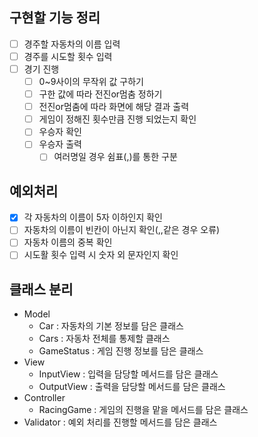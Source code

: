 ## 구현할 기능 정리
- [ ] 경주할 자동차의 이름 입력
- [ ] 경주를 시도할 횟수 입력
- [ ] 경기 진행
    - [ ] 0~9사이의 무작위 값 구하기
    - [ ] 구한 값에 따라 전진or멈춤 정하기
    - [ ] 전진or멈춤에 따라 화면에 해당 결과 출력
    - [ ] 게임이 정해진 횟수만큼 진행 되었는지 확인
    - [ ] 우승자 확인
    - [ ] 우승자 출력
        - [ ] 여러명일 경우 쉼표(,)를 통한 구분

## 예외처리
- [x] 각 자동차의 이름이 5자 이하인지 확인
- [ ] 자동차의 이름이 빈칸이 아닌지 확인(,,같은 경우 오류)
- [ ] 자동차 이름의 중복 확인
- [ ] 시도활 횟수 입력 시 숫자 외 문자인지 확인

## 클래스 분리
- Model
    - Car : 자동차의 기본 정보를 담은 클래스
    - Cars : 자동차 전체를 통제할 클래스
    - GameStatus : 게임 진행 정보를 담은 클래스
- View
    - InputView : 입력을 담당할 메서드를 담은 클래스
    - OutputView : 출력을 담당할 메서드를 담은 클래스
- Controller
    - RacingGame : 게임의 진행을 맡을 메서드를 담은 클래스
- Validator : 예외 처리를 진행할 메서드를 담은 클래스